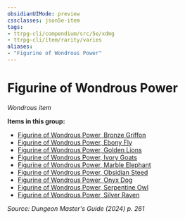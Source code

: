 ```yaml
---
obsidianUIMode: preview
cssclasses: json5e-item
tags:
- ttrpg-cli/compendium/src/5e/xdmg
- ttrpg-cli/item/rarity/varies
aliases: 
- "Figurine of Wondrous Power"
---
```

# Figurine of Wondrous Power
*Wondrous item*  



**Items in this group:**

- [Figurine of Wondrous Power, Bronze Griffon](Mechanics/items/figurine-of-wondrous-power-bronze-griffon-xdmg.md)
- [Figurine of Wondrous Power, Ebony Fly](Mechanics/items/figurine-of-wondrous-power-ebony-fly-xdmg.md)
- [Figurine of Wondrous Power, Golden Lions](Mechanics/items/figurine-of-wondrous-power-golden-lions-xdmg.md)
- [Figurine of Wondrous Power, Ivory Goats](Mechanics/items/figurine-of-wondrous-power-ivory-goats-xdmg.md)
- [Figurine of Wondrous Power, Marble Elephant](Mechanics/items/figurine-of-wondrous-power-marble-elephant-xdmg.md)
- [Figurine of Wondrous Power, Obsidian Steed](Mechanics/items/figurine-of-wondrous-power-obsidian-steed-xdmg.md)
- [Figurine of Wondrous Power, Onyx Dog](Mechanics/items/figurine-of-wondrous-power-onyx-dog-xdmg.md)
- [Figurine of Wondrous Power, Serpentine Owl](Mechanics/items/figurine-of-wondrous-power-serpentine-owl-xdmg.md)
- [Figurine of Wondrous Power, Silver Raven](Mechanics/items/figurine-of-wondrous-power-silver-raven-xdmg.md)

*Source: Dungeon Master's Guide (2024) p. 261*